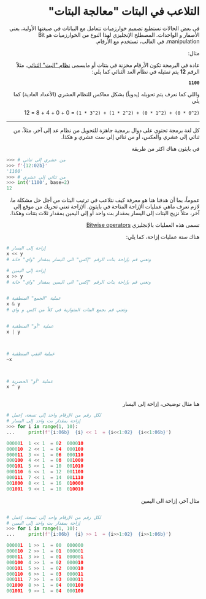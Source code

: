 <div dir="rtl" lang="ar">
<meta charset="utf-8">

# التلاعب في البتات "معالجة البتات" 


في بعض الحالات نستطيع تصميم خوارزميات تتعامل مع البيانات في صيغتها الأولية، يعني الأصفار و الواحدات. المصطلح الإنجليزي لهذا النوع من الخوارزميات هو Bit manipulation. في الغالب، تستخدم مع الأرقام. 


مثال:

عادة في البرمجة تكون الأرقام مخزنة في بتتات أو مايسمى [نظام "البت" الثنائي](https://ar.wikipedia.org/wiki/%D9%86%D8%B8%D8%A7%D9%85_%D8%B9%D8%AF_%D8%AB%D9%86%D8%A7%D8%A6%D9%8A). مثلاً الرقم **12** يتم تمثيله في نظام العد الثنائي كما يلي:



**`1100`**

واللي كما نعرف يتم تحويله (يدوياً) بشكل معاكس للنظام العشري (الأعداد
العادية) كما يلي

`(2^0 * 0) + (2^1 * 0) + (2^2 * 1) + (2^3 * 1)` = 0 + 0 + 4 + 8 = 12

<hr>

كل لغة برمجة تحتوي على دوال برمجية جاهزة للتحويل من نظام عد إلى آخر. مثلاً، من ثنائي إلى عشري والعكس، أو من ثنائي إلى ست عشري و هكذا. 

في بايثون هناك اكثر من طريقة

</div>

```python
>>> # من عشري إلى ثنائي
>>> f'{12:02b}'
'1100'
>>> # من ثنائي إلى عشري
>>> int('1100', base=2)
12
```

<div dir="rtl" lang="ar">

عموماً، بما أن هدفنا هنا هو معرفة كيف نتلاعب في ترتيب البتات من أجل حل مشكلة ما، لازم نعرف ماهي عمليات الإزاحة المتاحة في بايثون. الإزاحة تعني تحريك من موقع إلى آخر، مثلاً نزيح البتات إلى اليسار بمقدار بت واحد أو إلى اليمين بمقدار ثلاث بتتات وهكذا. 

تسمى هذه العمليات بالإنجليزي [Bitwise operators](https://wiki.python.org/moin/BitwiseOperators)


هناك ستة عمليات إزاحة، كما يلي:

</div>


```python
# إزاحة إلى اليسار
x << y
# وتعني قم بإزاحة بتات الرقم "إكس" الى اليسار بمقدار "واي" خانة

# إزاحة إلى اليمين
x >> y
# وتعني قم بإزاحة بتات الرقم "إكس" الى اليمين بمقدار "واي" خانة


# عملية "الجمع" المنطقية
x & y
# وتعني قم بجمع البتات المتوازية في كلاً من اكس و واي


# عملية "أو" المنطقية
x | y



# عملية النفي المنطقية
~x



# عملية "أو" الحصرية
x ^ y



```

<div dir="rtl" lang="ar">
هنا مثال توضيحي، إزاحة إلى اليسار
</div>

```python
# لكل رقم من الإرقام واحد إلى تسعة، إعمل
# إزاحة بمقدار بت واحد إلى اليسار 
>>> for i in range(1, 10):
...     print(f'{i:06b}  {i} << 1  = {i<<1:02}  {i<<1:06b}')

000001  1 << 1  = 02  000010
000010  2 << 1  = 04  000100
000011  3 << 1  = 06  000110
000100  4 << 1  = 08  001000
000101  5 << 1  = 10  001010
000110  6 << 1  = 12  001100
000111  7 << 1  = 14  001110
001000  8 << 1  = 16  010000
001001  9 << 1  = 18  010010
```

<div dir="rtl" lang="ar">
مثال آخر، إزاحة الى اليمين
</div>

```python

# لكل رقم من الإرقام واحد إلى تسعة، إعمل
# إزاحة بمقدار بت واحد إلى اليمين 
>>> for i in range(1, 10):
...     print(f'{i:06b}  {i} >> 1  = {i>>1:02}  {i>>1:06b}')

000001  1 >> 1  = 00  000000
000010  2 >> 1  = 01  000001
000011  3 >> 1  = 01  000001
000100  4 >> 1  = 02  000010
000101  5 >> 1  = 02  000010
000110  6 >> 1  = 03  000011
000111  7 >> 1  = 03  000011
001000  8 >> 1  = 04  000100
001001  9 >> 1  = 04  000100
```